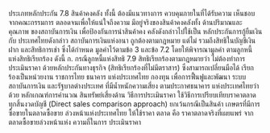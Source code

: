 ประเภทหลักประกัน
7.8 สินค้าคงคลัง
ทั้งนี้ ต้องมีแนวทางการ
ควบคุมภายในที่ได้รับความ
เห็นชอบจากคณะกรรมการ
ตลอดจนเพื่อให้แน่ใจถึงความ
มีอยู่จริงของสินค้าคงคลังทั้ง
ด้านปริมาณและคุณภาพ
ของสถาบันการเงิน
เพื่อป้องกันการนำสินค้าคง
คลังดังกล่าวไปใช้เป็น
หลักประกันการกู้ยืมเงินกับ ประเทศไทยดังกล่าว
สถาบันการเงินแห่งอนา
ถูกต้องตามกฎหมาย แต่ไม่
รวมถึงสิทธิในบัญชีเงินฝาก
และสิทธิการเช่า ซึ่งได้กำหนด
มูลค่าไว้ตามข้อ 3 และข้อ
7.2 โดยให้พิจารณามูลค่า
ตามลูกหนี้แห่งสิทธิเรียกร้อง
ดังนี้
ก. กรณีลูกหนี้แห่งสิทธิ
7.9 สิทธิเรียกร้องตามกฎหมายว่า ไม่ต้องทำการประเมินราคา
ด้วยหลักประกันทางธุรกิจ
(สิทธิเรียกร้องที่ไม่มีตราสาร)
ซึ่งสามารถเปลี่ยนมือได้
เรียกร้องเป็นหน่วยงาน
ราชการไทย ธนาคาร
แห่งประเทศไทย กองทุน
เพื่อการฟื้นฟูและพัฒนา
ระบบสถาบันการเงิน
และรัฐบาลต่างประเทศ
ที่มีนํ้าหนักความเสี่ยง
ตามประกาศธนาคาร
แห่งประเทศไทยว่าด้วย
หลักเกณฑ์การคำนวณ
สินทรัพย์เสี่ยงด้าน
วิธีการประเมินราคา
ใช้วิธีการเปรียบเทียบราคาตลาด ทุกสิ้นงวดบัญชี
(Direct sales comparison
approach) ยกเว้นกรณีเป็นสินค้า
เกษตรที่มีการซื้อขายในตลาดซื้อขาย
ล่วงหน้าแห่งประเทศไทย ให้ใช้ราคา
ตลาด คือ ราคาตลาดจริงที่เผยแพร่
จากตลาดซื้อขายล่วงหน้าแห่ง
ความถี่ในการ
ประเมินราคา
